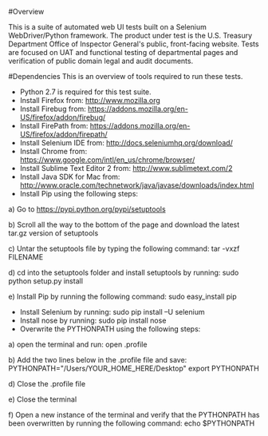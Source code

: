 #Overview

This is a suite of automated web UI tests built on a Selenium WebDriver/Python framework. The product under test is the U.S. Treasury Department Office of Inspector General's public, front-facing website. Tests are focused on UAT and functional testing of departmental pages and verification of public domain legal and audit documents. 

#Dependencies
This is an overview of tools required to run these tests.

- Python 2.7 is required for this test suite.
- Install Firefox from: http://www.mozilla.org
- Install Firebug from: https://addons.mozilla.org/en-US/firefox/addon/firebug/
- Install FirePath from: https://addons.mozilla.org/en-US/firefox/addon/firepath/
- Install Selenium IDE from: http://docs.seleniumhq.org/download/
- Install Chrome from: https://www.google.com/intl/en_us/chrome/browser/
- Install Sublime Text Editor 2 from: http://www.sublimetext.com/2
- Install Java SDK for Mac from: http://www.oracle.com/technetwork/java/javase/downloads/index.html
- Install Pip using the following steps:

a) Go to https://pypi.python.org/pypi/setuptools

b) Scroll all the way to the bottom of the page and download the latest tar.gz version of setuptools

c) Untar the setuptools file by typing the following command: tar -vxzf FILENAME

d) cd into the setuptools folder and install setuptools by running: sudo python setup.py install

e) Install Pip by running the following command: sudo easy_install pip

- Install Selenium by running: sudo pip install –U selenium
- Install nose by running: sudo pip install nose
- Overwrite the PYTHONPATH using the following steps:

a) open the terminal and run: open .profile

b) Add the two lines below in the .profile file and save: 
PYTHONPATH="/Users/YOUR_HOME_HERE/Desktop"
export PYTHONPATH

d) Close the .profile file

e) Close the terminal

f) Open a new instance of the terminal and verify that the PYTHONPATH has been overwritten by running the following command:
echo $PYTHONPATH
